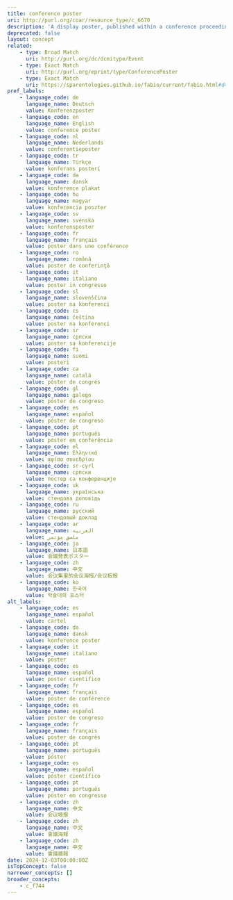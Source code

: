 ```yaml
---
title: conference poster
uri: http://purl.org/coar/resource_type/c_6670
description: 'A display poster, published within a conference proceeding, typically containing text with illustrative figures and/or tables, usually reporting research results or proposing hypotheses, submitted for acceptance to and/or presented at a conference, seminar, symposium, workshop or similar event. [Source: Adapted https://sparontologies.github.io/fabio/current/fabio.html#d4e2648]'
deprecated: false
layout: concept
related:
    - type: Broad Match
      uri: http://purl.org/dc/dcmitype/Event
    - type: Exact Match
      uri: http://purl.org/eprint/type/ConferencePoster
    - type: Exact Match
      uri: https://sparontologies.github.io/fabio/current/fabio.html#d4e2648
pref_labels:
    - language_code: de
      language_name: Deutsch
      value: Konferenzposter
    - language_code: en
      language_name: English
      value: conference poster
    - language_code: nl
      language_name: Nederlands
      value: conferentieposter
    - language_code: tr
      language_name: Türkçe
      value: konferans posteri
    - language_code: da
      language_name: dansk
      value: konference plakat
    - language_code: hu
      language_name: magyar
      value: konferencia poszter
    - language_code: sv
      language_name: svenska
      value: konferensposter
    - language_code: fr
      language_name: français
      value: poster dans une conférence
    - language_code: ro
      language_name: română
      value: poster de conferinţă
    - language_code: it
      language_name: italiano
      value: poster in congresso
    - language_code: sl
      language_name: slovenščina
      value: poster na konferenci
    - language_code: cs
      language_name: čeština
      value: poster na konferenci
    - language_code: sr
      language_name: српски
      value: poster sa konferencije
    - language_code: fi
      language_name: suomi
      value: posteri
    - language_code: ca
      language_name: català
      value: pòster de congrés
    - language_code: gl
      language_name: galego
      value: póster de congreso
    - language_code: es
      language_name: español
      value: póster de congreso
    - language_code: pt
      language_name: português
      value: póster em conferência
    - language_code: el
      language_name: Ελληνικά
      value: αφίσα συνεδρίου
    - language_code: sr-cyrl
      language_name: српски
      value: постер са конференције
    - language_code: uk
      language_name: українська
      value: стендова доповідь
    - language_code: ru
      language_name: русский
      value: стендовый доклад
    - language_code: ar
      language_name: العربية
      value: ملصق مؤتمر
    - language_code: ja
      language_name: 日本語
      value: 会議発表ポスター
    - language_code: zh
      language_name: 中文
      value: 会议集里的会议海报/会议板报
    - language_code: ko
      language_name: 한국어
      value: 학술대회 포스터
alt_labels:
    - language_code: es
      language_name: español
      value: cartel
    - language_code: da
      language_name: dansk
      value: konference poster
    - language_code: it
      language_name: italiano
      value: poster
    - language_code: es
      language_name: español
      value: poster cientifico
    - language_code: fr
      language_name: français
      value: poster de conférence
    - language_code: es
      language_name: español
      value: poster de congreso
    - language_code: fr
      language_name: français
      value: poster de congrès
    - language_code: pt
      language_name: português
      value: póster
    - language_code: es
      language_name: español
      value: póster científico
    - language_code: pt
      language_name: português
      value: póster em congresso
    - language_code: zh
      language_name: 中文
      value: 会议墙报
    - language_code: zh
      language_name: 中文
      value: 會議海報
    - language_code: zh
      language_name: 中文
      value: 會議牆報
date: 2024-12-03T00:00:00Z
isTopConcept: false
narrower_concepts: []
broader_concepts:
    - c_f744
---
```


